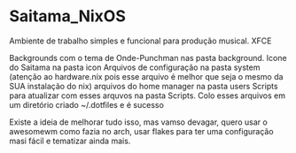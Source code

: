 # Saitama_NixOS
Ambiente de trabalho simples e funcional para produção musical.
XFCE

Backgrounds com o tema de Onde-Punchman nas pasta background.
Icone do Saitama na pasta icon
Arquivos de configuração na pasta system (atenção ao hardware.nix pois esse arquivo é melhor que seja o mesmo da SUA instalação do nix)
arquivos do home manager na pasta users
Scripts para atualizar com esses arquvos na pasta Scripts.
Colo esses arquivos em um diretório criado ~/.dotfiles e é sucesso

Existe a ideia de melhorar tudo isso, mas vamso devagar, quero usar o awesomewm como fazia no arch, usar flakes para ter uma configuração masi fácil e tematizar ainda mais.
